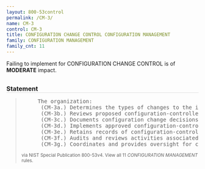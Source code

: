 ```yaml
---
layout: 800-53control
permalink: /CM-3/
name: CM-3
control: CM-3
title: CONFIGURATION CHANGE CONTROL CONFIGURATION MANAGEMENT
family: CONFIGURATION MANAGEMENT
family_cnt: 11
---
```

<p class="text-warning">Failing to implement for CONFIGURATION CHANGE CONTROL is of <b>MODERATE</b> impact.</p>

<h3 style="border-bottom:1px solid #ddd;margin:30px 0 8px 0;">Statement</h3>
<blockquote>
<pre>     The organization: 
      (CM-3a.) Determines the types of changes to the information system that are configuration-controlled; 
      (CM-3b.) Reviews proposed configuration-controlled changes to the information system and approves or disapproves such changes with explicit consideration for security impact analyses; 
      (CM-3c.) Documents configuration change decisions associated with the information system; 
      (CM-3d.) Implements approved configuration-controlled changes to the information system; 
      (CM-3e.) Retains records of configuration-controlled changes to the information system for [Assignment: organization-defined time period]; 
      (CM-3f.) Audits and reviews activities associated with configuration-controlled changes to the information system; and 
      (CM-3g.) Coordinates and provides oversight for configuration change control activities through [Assignment: organization-defined configuration change control element (e.g., committee, board)] that convenes [Selection (one or more): [Assignment: organization-defined frequency]; [Assignment: organization-defined configuration change conditions]]. 
</pre>
<p><small>via NIST Special Publication 800-53v4. View all 11 <i>CONFIGURATION MANAGEMENT</i> rules. <a href="/cce/ssg/group/$Group_id"><span class="glyphicon glyphicon-link"></span></a> </small></p>
</blockquote>

